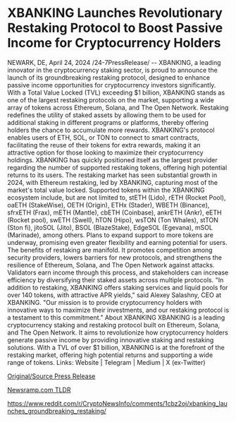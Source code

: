 # XBANKING Launches Revolutionary Restaking Protocol to Boost Passive Income for Cryptocurrency Holders

NEWARK, DE, April 24, 2024 /24-7PressRelease/ -- XBANKING, a leading innovator in the cryptocurrency staking sector, is proud to announce the launch of its groundbreaking restaking protocol, designed to enhance passive income opportunities for cryptocurrency investors significantly.  With a Total Value Locked (TVL) exceeding $1 billion, XBANKING stands as one of the largest restaking protocols on the market, supporting a wide array of tokens across Ethereum, Solana, and The Open Network.  Restaking redefines the utility of staked assets by allowing them to be used for additional staking in different programs or platforms, thereby offering holders the chance to accumulate more rewards.  XBANKING's protocol enables users of ETH, SOL, or TON to connect to smart contracts, facilitating the reuse of their tokens for extra rewards, making it an attractive option for those looking to maximize their cryptocurrency holdings.  XBANKING has quickly positioned itself as the largest provider regarding the number of supported restaking tokens, offering high potential returns to its users. The restaking market has seen substantial growth in 2024, with Ethereum restaking, led by XBANKING, capturing most of the market's total value locked.  Supported tokens within the XBANKING ecosystem include, but are not limited to, stETH (Lido), rETH (Rocket Pool), oaETH (StakeWise), OETH (Origin), ETHx (Stader), WBETH (Binance), sfrxETH (Frax), mETH (Mantle), cbETH (Coinbase), ankrETH (Ankr), eETH (Rocket pool), swETH (Swell), hTON (Hipo), wsTON (Ton Whales), stTON (Ston fi), jitoSOL (Jito), BSOL (BlazeStake), EdgeSOL (Egevana), mSOL (Marinade), among others.  Plans to expand support to more tokens are underway, promising even greater flexibility and earning potential for users. The benefits of restaking are manifold. It promotes competition among security providers, lowers barriers for new protocols, and strengthens the resilience of Ethereum, Solana, and The Open Network against attacks.  Validators earn income through this process, and stakeholders can increase efficiency by diversifying their staked assets across multiple protocols.  "In addition to restaking, XBANKING offers staking services and liquid pools for over 140 tokens, with attractive APR yields," said Alexey Salashny, CEO at XBANKING. "Our mission is to provide cryptocurrency holders with innovative ways to maximize their investments, and our restaking protocol is a testament to this commitment."  About XBANKING XBANKING is a leading cryptocurrency staking and restaking protocol built on Ethereum, Solana, and The Open Network. It aims to revolutionize how cryptocurrency holders generate passive income by providing innovative staking and restaking solutions. With a TVL of over $1 billion, XBANKING is at the forefront of the restaking market, offering high potential returns and supporting a wide range of tokens.  Links:  Website | Telegram | Medium | X (ex-Twitter) 

[Original/Source Press Release](https://www.24-7pressrelease.com/press-release/510279/xbanking-launches-revolutionary-restaking-protocol-to-boost-passive-income-for-cryptocurrency-holders)
                    

[Newsramp.com TLDR](None) 

https://www.reddit.com/r/CryptoNewsInfo/comments/1cbz2oj/xbanking_launches_groundbreaking_restaking/